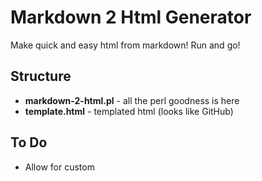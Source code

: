 # Markdown 2 Html Generator

Make quick and easy html from markdown!  Run and go!

## Structure

- **markdown-2-html.pl** - all the perl goodness is here
- **template.html** - templated html (looks like GitHub)

## To Do

- Allow for custom <title>
- Add cool javascript fade ins to template
- Other stuff?

